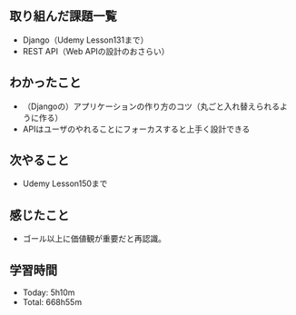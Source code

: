 ## 取り組んだ課題一覧
- Django（Udemy Lesson131まで）
- REST API（Web APIの設計のおさらい）
## わかったこと
- （Djangoの）アプリケーションの作り方のコツ（丸ごと入れ替えられるように作る）
- APIはユーザのやれることにフォーカスすると上手く設計できる
## 次やること
- Udemy Lesson150まで
## 感じたこと
- ゴール以上に価値観が重要だと再認識。
## 学習時間
- Today: 5h10m
- Total: 668h55m
